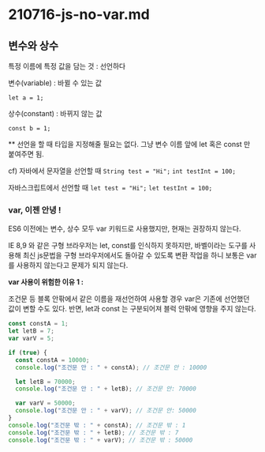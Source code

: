 # 210716-js-no-var.md

## 변수와 상수

특정 이름에 특정 값을 담는 것 : 선언하다

변수(variable) : 바뀔 수 있는 값

`let a = 1;`

상수(constant) : 바뀌지 않는 값

`const b = 1;`

\*\* 선언을 할 때 타입을 지정해줄 필요는 없다. 그냥 변수 이름 앞에 let 혹은 const 만 붙여주면 됨.

cf) 자바에서 문자열을 선언할 때 `String test = "Hi";` `int testInt = 100;`

자바스크립트에서 선언할 때 `let test = "Hi";` `let testInt = 100;`

### var, 이젠 안녕 !

ES6 이전에는 변수, 상수 모두 var 키워드로 사용했지만, 현재는 권장하지 않는다.

IE 8,9 와 같은 구형 브라우저는 let, const를 인식하지 못하지만, 바벨이라는 도구를 사용해 최신 js문법을 구형 브라우저에서도 돌아갈 수 있도록 변환 작업을 하니 보통은 var를 사용하지 않는다고 문제가 되지 않는다.

**var 사용이 위험한 이유 1 :**

조건문 등 블록 안팎에서 같은 이름을 재선언하여 사용할 경우 var은 기존에 선언했던 값이 변할 수도 있다. 반면, let과 const 는 구분되어져 블럭 안팎에 영향을 주지 않는다.

```jsx
const constA = 1;
let letB = 7;
var varV = 5;

if (true) {
  const constA = 10000;
  console.log("조건문 안 : " + constA); // 조건문 안 : 10000

  let letB = 70000;
  console.log("조건문 안 : " + letB); // 조건문 안: 70000

  var varV = 50000;
  console.log("조건문 안 : " + varV); // 조건문 안: 50000
}
console.log("조건문 밖 : " + constA); // 조건문 밖 : 1
console.log("조건문 밖 : " + letB); // 조건문 밖 : 7
console.log("조건문 밖 : " + varV); // 조건문 밖 : 50000
```

